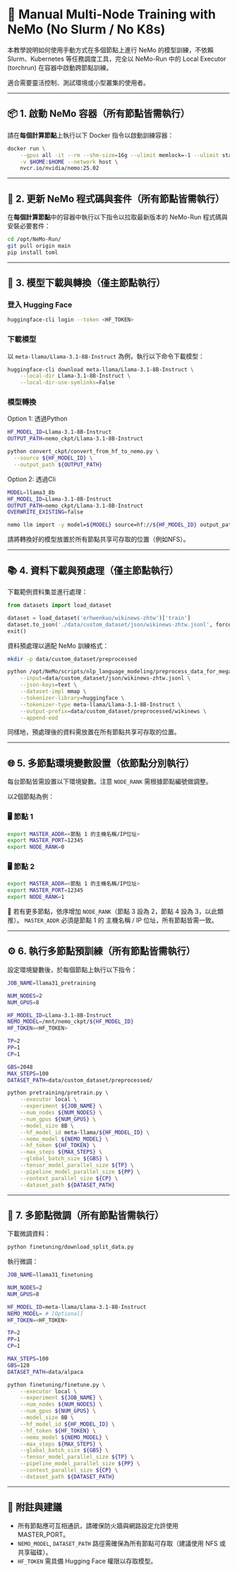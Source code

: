 # 🧪 Manual Multi-Node Training with NeMo (No Slurm / No K8s)

本教學說明如何使用手動方式在多個節點上進行 NeMo 的模型訓練，不依賴 Slurm、Kubernetes 等任務調度工具，完全以 NeMo-Run 中的 Local Executor (torchrun) 在容器中啟動跨節點訓練。

適合需要靈活控制、測試環境或小型叢集的使用者。

---

## 📦 1. 啟動 NeMo 容器（所有節點皆需執行）

請在**每個計算節點**上執行以下 Docker 指令以啟動訓練容器：

```bash
docker run \
    --gpus all -it --rm --shm-size=16g --ulimit memlock=-1 --ulimit stack=67108864 \
    -v $HOME:$HOME --network host \
    nvcr.io/nvidia/nemo:25.02
```

---

## 🔧 2. 更新 NeMo 程式碼與套件（所有節點皆需執行）
在**每個計算節點**中的容器中執行以下指令以拉取最新版本的 NeMo-Run 程式碼與安裝必要套件：

```bash
cd /opt/NeMo-Run/
git pull origin main
pip install toml
```

---

## 🔽 3. 模型下載與轉換（僅主節點執行）

### 登入 Hugging Face

```bash
huggingface-cli login --token <HF_TOKEN>
```

### 下載模型

以 `meta-llama/Llama-3.1-8B-Instruct` 為例，執行以下命令下載模型：

```bash
huggingface-cli download meta-llama/Llama-3.1-8B-Instruct \
    --local-dir Llama-3.1-8B-Instruct \
    --local-dir-use-symlinks=False
```

### 模型轉換

Option 1: 透過Python
```bash
HF_MODEL_ID=Llama-3.1-8B-Instruct
OUTPUT_PATH=nemo_ckpt/Llama-3.1-8B-Instruct

python convert_ckpt/convert_from_hf_to_nemo.py \
  --source ${HF_MODEL_ID} \
  --output_path ${OUTPUT_PATH}
```

Option 2: 透過Cli
```bash
MODEL=llama3_8b
HF_MODEL_ID=Llama-3.1-8B-Instruct
OUTPUT_PATH=nemo_ckpt/Llama-3.1-8B-Instruct
OVERWRITE_EXISTING=false

nemo llm import -y model=${MODEL} source=hf://${HF_MODEL_ID} output_path=${OUTPUT_PATH} overwrite=${OVERWRITE_EXISTING}
```

請將轉換好的模型放置於所有節點共享可存取的位置（例如NFS）。

---

## 📚 4. 資料下載與預處理（僅主節點執行）

下載範例資料集並進行處理：

```python
from datasets import load_dataset

dataset = load_dataset('erhwenkuo/wikinews-zhtw')['train']
dataset.to_json('./data/custom_dataset/json/wikinews-zhtw.jsonl', force_ascii=False)
exit()
```

資料預處理以適配 NeMo 訓練格式：

```bash
mkdir -p data/custom_dataset/preprocessed

python /opt/NeMo/scripts/nlp_language_modeling/preprocess_data_for_megatron.py \
    --input=data/custom_dataset/json/wikinews-zhtw.jsonl \
    --json-keys=text \
    --dataset-impl mmap \
    --tokenizer-library=huggingface \
    --tokenizer-type meta-llama/Llama-3.1-8B-Instruct \
    --output-prefix=data/custom_dataset/preprocessed/wikinews \
    --append-eod
```

同樣地，預處理後的資料需放置在所有節點共享可存取的位置。

---

## 🌐 5. 多節點環境變數設置（依節點分別執行）
每台節點皆需設置以下環境變數。注意 `NODE_RANK` 需根據節點編號做調整。

以2個節點為例：

### 🖥️ 節點 1
```bash
export MASTER_ADDR=<節點 1 的主機名稱/IP位址>
export MASTER_PORT=12345
export NODE_RANK=0
```

### 🖥️ 節點 2
```bash
export MASTER_ADDR=<節點 1 的主機名稱/IP位址>
export MASTER_PORT=12345
export NODE_RANK=1
```

📌 若有更多節點，依序增加 `NODE_RANK`（節點 3 設為 2，節點 4 設為 3，以此類推）。
`MASTER_ADDR` 必須是節點 1 的 主機名稱 / IP 位址，所有節點皆需一致。

---

## ⚙️ 6. 執行多節點預訓練（所有節點皆需執行）
設定環境變數後，於每個節點上執行以下指令：

```bash
JOB_NAME=llama31_pretraining

NUM_NODES=2
NUM_GPUS=8

HF_MODEL_ID=Llama-3.1-8B-Instruct
NEMO_MODEL=/mnt/nemo_ckpt/${HF_MODEL_ID}
HF_TOKEN=<HF_TOKEN>

TP=2
PP=1
CP=1

GBS=2048
MAX_STEPS=100
DATASET_PATH=data/custom_dataset/preprocessed/

python pretraining/pretrain.py \
    --executor local \
    --experiment ${JOB_NAME} \
    --num_nodes ${NUM_NODES} \
    --num_gpus ${NUM_GPUS} \
    --model_size 8B \
    --hf_model_id meta-llama/${HF_MODEL_ID} \
    --nemo_model ${NEMO_MODEL} \
    --hf_token ${HF_TOKEN} \
    --max_steps ${MAX_STEPS} \
    --global_batch_size ${GBS} \
    --tensor_model_parallel_size ${TP} \
    --pipeline_model_parallel_size ${PP} \
    --context_parallel_size ${CP} \
    --dataset_path ${DATASET_PATH}
```

---

## 🔧 7. 多節點微調（所有節點皆需執行）

下載微調資料：

```bash
python finetuning/download_split_data.py
```

執行微調：

```bash
JOB_NAME=llama31_finetuning

NUM_NODES=2
NUM_GPUS=8

HF_MODEL_ID=meta-llama/Llama-3.1-8B-Instruct
NEMO_MODEL= # [Optional]
HF_TOKEN=<HF_TOKEN>

TP=2
PP=1
CP=1

MAX_STEPS=100
GBS=128
DATASET_PATH=data/alpaca

python finetuning/finetune.py \
    --executor local \
    --experiment ${JOB_NAME} \
    --num_nodes ${NUM_NODES} \
    --num_gpus ${NUM_GPUS} \
    --model_size 8B \
    --hf_model_id ${HF_MODEL_ID} \
    --hf_token ${HF_TOKEN} \
    --nemo_model ${NEMO_MODEL} \
    --max_steps ${MAX_STEPS} \
    --global_batch_size ${GBS} \
    --tensor_model_parallel_size ${TP} \
    --pipeline_model_parallel_size ${PP} \
    --context_parallel_size ${CP} \
    --dataset_path ${DATASET_PATH}
```

---

## 📝 附註與建議
- 所有節點應可互相通訊，請確保防火牆與網路設定允許使用 MASTER_PORT。
- `NEMO_MODEL`, `DATASET_PATH` 路徑需確保為所有節點可存取（建議使用 NFS 或共享磁碟）。
- `HF_TOKEN` 需具備 Hugging Face 權限以存取模型。